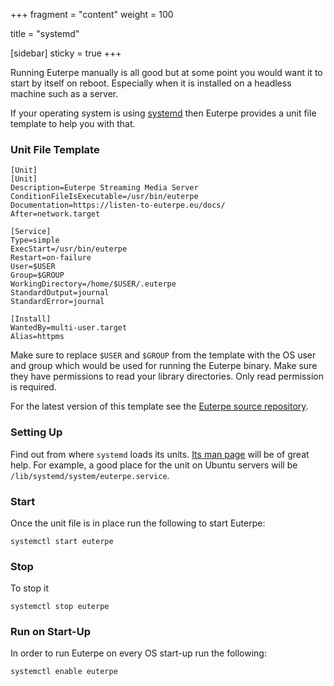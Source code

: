 +++
fragment = "content"
weight = 100

title = "systemd"

[sidebar]
  sticky = true
+++

Running Euterpe manually is all good but at some point you would want it to start by itself on reboot. Especially when it is installed on a headless machine such as a server.

If your operating system is using [systemd](https://systemd.io/) then Euterpe provides a unit file template to help you with that.

### Unit File Template

```
[Unit]
[Unit]
Description=Euterpe Streaming Media Server
ConditionFileIsExecutable=/usr/bin/euterpe
Documentation=https://listen-to-euterpe.eu/docs/
After=network.target

[Service]
Type=simple
ExecStart=/usr/bin/euterpe
Restart=on-failure
User=$USER
Group=$GROUP
WorkingDirectory=/home/$USER/.euterpe
StandardOutput=journal
StandardError=journal

[Install]
WantedBy=multi-user.target
Alias=httpms
```

Make sure to replace `$USER` and `$GROUP` from the template with the OS user and group which would be used for running the Euterpe binary. Make sure they have permissions to read your library directories. Only read permission is required.

For the latest version of this template see the [Euterpe source repository](https://github.com/ironsmile/euterpe/blob/master/tools/euterpe.service).

### Setting Up

Find out from where `systemd` loads its units. [Its man page](https://www.freedesktop.org/software/systemd/man/systemd.unit.html) will be of great help. For example, a good place for the unit on Ubuntu servers will be `/lib/systemd/system/euterpe.service`.

### Start

Once the unit file is in place run the following to start Euterpe:

```
systemctl start euterpe
```

### Stop

To stop it

```
systemctl stop euterpe
```

### Run on Start-Up

In order to run Euterpe on every OS start-up run the following:

```
systemctl enable euterpe
```

